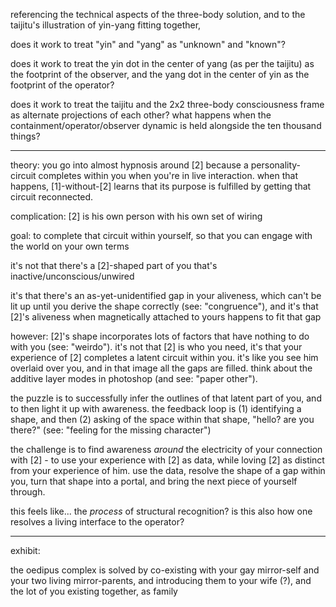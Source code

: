 referencing the technical aspects of the three-body solution, and to the taijitu's illustration of yin-yang fitting together,

does it work to treat "yin" and "yang" as "unknown" and "known"?

does it work to treat the yin dot in the center of yang (as per the taijitu) as the footprint of the observer, and the yang dot in the center of yin as the footprint of the operator?

does it work to treat the taijitu and the 2x2 three-body consciousness frame as alternate projections of each other? what happens when the containment/operator/observer dynamic is held alongside the ten thousand things?

---

theory: you go into almost hypnosis around [2] because a personality-circuit completes within you when you're in live interaction. when that happens, [1]-without-[2] learns that its purpose is fulfilled by getting that circuit reconnected.

complication: [2] is his own person with his own set of wiring

goal: to complete that circuit within yourself, so that you can engage with the world on your own terms

it's not that there's a [2]-shaped part of you that's inactive/unconscious/unwired

it's that there's an as-yet-unidentified gap in your aliveness, which can't be lit up until you derive the shape correctly (see: "congruence"), and it's that [2]'s aliveness when magnetically attached to yours happens to fit that gap

however: [2]'s shape incorporates lots of factors that have nothing to do with you (see: "weirdo"). it's not that [2] is who you need, it's that your experience of [2] completes a latent circuit within you. it's like you see him overlaid over you, and in that image all the gaps are filled. think about the additive layer modes in photoshop (and see: "paper other").

the puzzle is to successfully infer the outlines of that latent part of you, and to then light it up with awareness. the feedback loop is (1) identifying a shape, and then (2) asking of the space within that shape, "hello? are you there?" (see: "feeling for the missing character")

the challenge is to find awareness *around* the electricity of your connection with [2] - to use your experience with [2] as data, while loving [2] as distinct from your experience of him. use the data, resolve the shape of a gap within you, turn that shape into a portal, and bring the next piece of yourself through.

this feels like... the *process* of structural recognition? is this also how one resolves a living interface to the operator?

---

exhibit:

the oedipus complex is solved by co-existing with your gay mirror-self and your two living mirror-parents, and introducing them to your wife (?), and the lot of you existing together, as family
